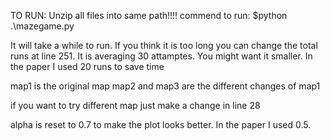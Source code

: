 TO RUN:
Unzip all files into same path!!!!
commend to run: $python .\mazegame.py

It will take a while to run. If you think it is too long you can change the total runs at line 251. It is averaging 30 attamptes. You might want it smaller. In the paper I used 20 runs to save time

map1 is the original map
map2 and map3 are the different changes of map1

if you want to try different map just make a change in line 28

alpha is reset to 0.7 to make the plot looks better. In the paper I used 0.5.

